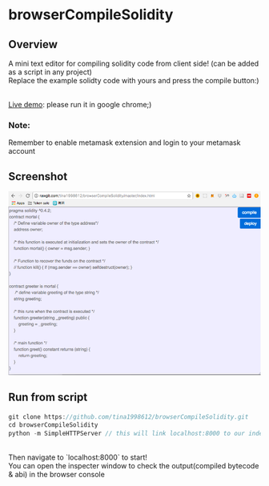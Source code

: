 # browserCompileSolidity

## Overview
A mini text editor for compiling solidity code from client side! (can be added as a script in any project)<br>
Replace the example solidty code with yours and press the compile button:)<br><br>

[Live demo](http://rawgit.com/tina1998612/browserCompileSolidity/master/index.html): please run it in google chrome;)

### Note:
Remember to enable metamask extension and login to your metamask account  

## Screenshot
![demo img](img/demo.png)

## Run from script
```javascript
git clone https://github.com/tina1998612/browserCompileSolidity.git
cd browserCompileSolidity
python -m SimpleHTTPServer // this will link localhost:8000 to our index.html
```
<br>
Then navigate to `localhost:8000` to start!<br>
You can open the inspecter window to check the output(compiled bytecode & abi) in the browser console
